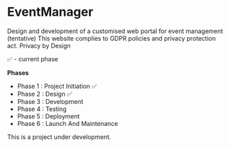 # EventManager
Design and development of a customised web portal for event management (tentative)
This website complies to GDPR policies and privacy protection act.
Privacy by Design

✅ - current phase

**Phases**
- Phase 1 : Project Initiation ✅
- Phase 2 : Design ✅
- Phase 3 : Development
- Phase 4 : Testing
- Phase 5 : Deployment
- Phase 6 : Launch And Maintenance

















This is a project under development.
